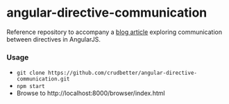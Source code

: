 angular-directive-communication
====================================

Reference repository to accompany a [blog article]() exploring communication between directives in AngularJS.

### Usage

- `git clone https://github.com/crudbetter/angular-directive-communication.git`
- `npm start`
- Browse to http://localhost:8000/browser/index.html
